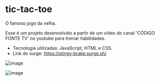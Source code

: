 # tic-tac-toe
O famoso jogo da velha.

Esse é um projeto desenvolvido a partir de um vídeo do canal 'CÓDIGO FONTE TV' no youtube para treinar habilidades.

* Tecnologia utilizadas: JavaScript, HTML e CSS.
* Link do surge: https://stingy-brake.surge.sh/

![image](https://user-images.githubusercontent.com/89169943/174356227-554a80c8-8b18-4693-9608-3f731499ed04.png)

![image](https://user-images.githubusercontent.com/89169943/174356286-f574d1f9-aea5-4fff-8341-dae232f3fd0a.png)


